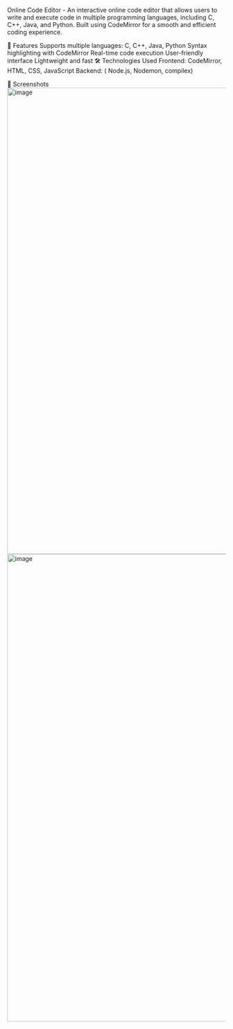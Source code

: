 Online Code Editor -
An interactive online code editor that allows users to write and execute code in multiple programming languages, including C, C++, Java, 
and Python. Built using CodeMirror for a smooth and efficient coding experience.

🚀 Features
Supports multiple languages: C, C++, Java, Python
Syntax highlighting with CodeMirror
Real-time code execution
User-friendly interface
Lightweight and fast
🛠️ Technologies Used
Frontend: CodeMirror, HTML, CSS, JavaScript
Backend: ( Node.js, Nodemon, compilex)

📸 Screenshots
<img width="1076" alt="image" src="https://github.com/user-attachments/assets/2b307ebe-b89e-487e-91e3-33126703bb10" />
<img width="1079" alt="image" src="https://github.com/user-attachments/assets/b4377661-ff4b-458e-9989-69e2ae41b161" />



